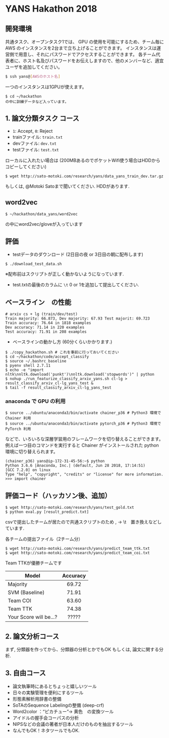 # YANS Hakathon 2018

## 開発環境
共通タスク、オープンタスク1では、 GPU の使用を可能にするため、チーム毎に AWS のインスタンスを2台まで立ち上げることができます。
インスタンスは運営側で用意し、それにパスワードでアクセスすることができます。
各チーム代表者に、ホスト名及びパスワードをお伝えしますので、他のメンバーなど、適宜ユーザを追加してください。
```sh
$ ssh yans@[AWSのホスト名]
```

一つのインスタンスは1GPUが使えます。

```
$ cd ~/hackathon
の中に訓練データなど入っています。
```

## 1. 論文分類タスク コース
- `1`: Accept, `0`: Reject
- trainファイル: `train.txt`
- devファイル: `dev.txt`
- testファイル: `test.txt`

ローカルに入れたい場合は (200MBあるのでポケットWifi使う場合はHDDからコピーしてください)
```
$ wget http://sato-motoki.com/research/yans/data_yans_train_dev.tar.gz
```
もしくは, @Motoki Satoまで聞いてください. HDDがあります.

## word2vec
```
$ ~/hackathon/data_yans/word2vec
```
の中にword2vec/gloveが入っています

## 評価
- testデータのダウンロード (2日目の夜 or 3日目の朝に配布します)
```
$ ./download_test_data.sh
```
※配布前はスクリプトが正しく動かないようになっています. 
- test.txtの最後のカラムに `\t` 0 or 1を追加して提出してください.


## ベースライン　の性能
```
# arxiv cs + lg (train/dev/test)
Train majority: 66.873, Dev majority: 67.93 Test majorit: 69.723
Train accuracy: 76.64 in 1818 examples
Dev accuracy: 71.14 in 220 examples
Test accuracy: 71.91 in 208 examples
```


- ベースラインの動かし方 (60分くらいかかります.)
```
$ ./copy_hackathon.sh # これを事前に行っておいてください
$ cd ~/hackathon/code/accept_classify
$ source ~/.bashrc_baseline
$ pyenv shell 2.7.11
$ echo -e "import nltk\nnltk.download('punkt')\nnltk.download('stopwords')" | python
$ nohup ./run_featurize_classify_arxiv_yans.sh cl-lg > result_classify_arxiv_cl-lg_yans_test &
$ tail -f result_classify_arxiv_cl-lg_yans_test
```

### anaconda で GPU の利用
```
$ source ../ubuntu/anaconda3/bin/activate chainer_p36 # Python3 環境で Chainer 利用
$ source ../ubuntu/anaconda3/bin/activate pytorch_p36 # Python3 環境で PyTorch 利用
```
などで、いろいろな深層学習用のフレームワークを切り替えることができます。
例えば一つ目のコマンドを実行すると Chainer がインストールされた python 環境に切り替えられます。
```
(chainer_p36) yans@ip-172-31-45-56:~$ python
Python 3.6.6 |Anaconda, Inc.| (default, Jun 28 2018, 17:14:51)
[GCC 7.2.0] on linux
Type "help", "copyright", "credits" or "license" for more information.
>>> import chainer
```


## 評価コード（ハッカソン後、追加）

```
$ wget http://sato-motoki.com/research/yans/test_gold.txt
$ python eval.py [result_predict.txt]
```
csvで提出したチームが居たので共通スクリプトのため , -> \t　置き換えなどしています. 

各チームの提出ファイル（2チーム分）
```
$ wget http://sato-motoki.com/research/yans/predict_team_ttk.txt
$ wget http://sato-motoki.com/research/yans/predict_team_coi.txt
```
Team TTKが優勝チームです

Model                                                                      | Accuracy 
-------------------------------------------------------------------------- | :---: 
Majority                                                                   | 69.72 
SVM (Baseline)                                                             | 71.91
Team COI                                                                   | 63.60
Team TTK                                                                   | 74.38
Your Score will be...?                                                     | ?????



## 2. 論文分析コース
まず, 分類器を作ってから、分類器の分析とかでもOK
もしくは, 論文に関する分析. 

## 3. 自由コース
- 論文執筆時にあるとちょっと嬉しいツール
- 日々の実験管理を便利にするツール
- 形態素解析用辞書の整備
- SoTAのSequence Labelingの整備 (deep-crf)
- Word2color ：“ピカチュー”→ 黄色　の変換ツール
- アイドルの握手会コーパスの分析
- NIPSなどの会議の著者が日本人だけのものを抽出するツール
- なんでもOK！ネタツールでもOK. 

